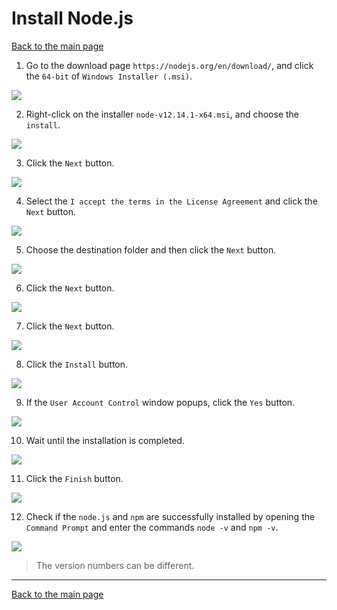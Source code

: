 # Install Node.js

[Back to the main page](https://github.com/drsanti/shared/README.md)

1. Go to the download page `https://nodejs.org/en/download/`, and click the `64-bit` of `Windows Installer (.msi)`.

![](images/01_download.png)

2. Right-click on the installer `node-v12.14.1-x64.msi`, and choose the `install`.

![](images/02_install.png)

3. Click the `Next` button.

![](images/03_welcome.png)

4. Select the `I accept the terms in the License Agreement` and click the `Next` button.

![](images/04_accept.png)

5. Choose the destination folder and then click the `Next` button.

![](images/05_dir.png)

6. Click the `Next` button.

![](images/06_custom.png)

7. Click the `Next` button.

![](images/07_tools.png)

8. Click the `Install` button.

![](images/08_ready.png)

9. If the `User Account Control` window popups, click the `Yes` button.

![](images/09_uac.png)

10. Wait until the installation is completed.

![](images/10_installing.png)

11. Click the `Finish` button.

![](images/11_finish.png)

12. Check if the `node.js` and `npm` are successfully installed by opening the `Command Prompt` and enter the commands `node -v` and `npm -v`.

![](images/12_check.png)

> The version numbers can be different.

---

[Back to the main page](https://github.com/drsanti/shared/README.md)
